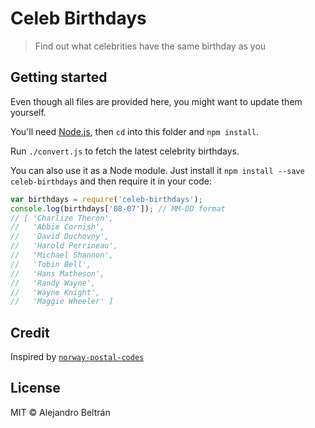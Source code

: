 # Celeb Birthdays

> Find out what celebrities have the same birthday as you

## Getting started

Even though all files are provided here, you might want to update them yourself.

You'll need [Node.js](http://nodejs.org), then `cd` into this folder and `npm install`.

Run `./convert.js` to fetch the latest celebrity birthdays.

You can also use it as a Node module. Just install it `npm install --save celeb-birthdays` and then require it in your code:

```js
var birthdays = require('celeb-birthdays');
console.log(birthdays['08-07']); // MM-DD format
// [ 'Charlize Theron',
//   'Abbie Cornish',
//   'David Duchovny',
//   'Harold Perrineau',
//   'Michael Shannon',
//   'Tobin Bell',
//   'Hans Matheson',
//   'Randy Wayne',
//   'Wayne Knight',
//   'Maggie Wheeler' ]
```

## Credit

Inspired by [`norway-postal-codes`](https://github.com/sindresorhus/norway-postal-codes)

## License

MIT © Alejandro Beltrán
